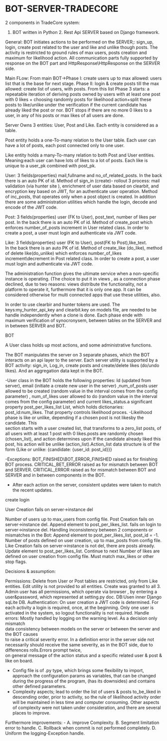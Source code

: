 # BOT-SERVER-TRADECORE
 
2 components in TradeCore system:
1. BOT written  in Python 2. Rest Api SERVER based on Django framework.

General: BOT  initiates actions  to be performed on the SERVER;: sign_up, login, create post related to the user and like and unlike though posts. The  activity is restricted to ground rules of max users, posts creation and maximum for likelihood action. 
All communication parts fully supported by response on the BOT part and HttpResponse\HttpResponse on the SERVER side.

Main FLow:
From main BOT->Phase I: create users up to max allowed: users list that is the base for next stage. Phase II: login & create posts till the max allowed: create list of users, with posts. From this list Phase 3 starts: a repeatable iteration of  deriving posts owned by users with at least one post with 0 likes + choosing randomly posts for likelihood action+split these posts to like/unlike under the verification if the current candidate has already liked the post or nor. BOT stops if there are no more 0 likes to a user, in any of his posts or max likes of all users are done.


Server
Owns 3 entities: User, Post and Like. Each entity is considered as a table.

Post entity holds a one-To-many relation  to the User table. Each user can have a lot of posts, each post connected only to one user.

Like entity holds a many-To-many relation to both Post and User entities. Meaning:each user can have lots of likes to a lot of posts. Each like is unique to a user_pk combined with post_pk.

User: 3 fields(properties) mail,fullname and no_of_related_posts. In the back there is an auto 
PK of id. 
Method of sign_in (create)- rollout 3 process: mail validation (via hunter site ), enrichment of user data based on clearbit, and encryption key based on JWT, for an authenticate user operation.
Method of inc_posts, that operates only when a post object is created.
In addition there are some administration utilities which handle the login, decode and encode of the JWT code. 

Post: 3 fields(properties) user (FK to User), post_text, number of likes per post.
In the back there is an auto PK of id.
Method of create_post which enforces number_of_posts increment in User related class.
In order to create a post, a user must login and authenticate via JWT code.

Like:  3 fields(properties) user (FK to User), post(FK to Post),like_text.   
            In the back there is an auto PK of id.
Method of create_like (do_like), method of delete like(do_unlike) which enforces number_of_likes increment\decrement in Post related class.
In order to create a post, a user must login and authenticate via JWT code.

The administration function gives the ultimate service when a non-specific instance is operating. (The choice to put it in views , as a connection phase declined, due to two reasons: views distribute the functionality, not a platform to operate it, furthermore that it is only one app. It can be considered otherwise for multi connected apps that use these utilities, also.

In order to use clearbir and hunter tokens are used. The keys:my_hunter_api_key and clearbit.key on models file, are needed to be handle independently when a clone is done.
Each phase ende with maximum verification of synocronysem, between tables on the SERVER and in between SERVER and BOT.

BOT 

A User class holds up most actions, and some administrative functions.

The BOT manipulates the server on 3 separate phases, which the BOT interacts on an api layer to the server.  Each server utility is supported by a BOT activity: sign_in, Log_in, create posts and create/delete likes (do/undo likes). And an aggregation data kept in the BOT.

-User class in the BOT holds the following properties:
  Id (updated from server), email (initiate a create new user in the server) ,num_of_posts user     
  allowed to be created (random value in the interval comes from the config parameter) , 
  num_of_likes user allowed to do (random value in the interval comes from the config 
  parameter) and current likes_status.a significant property post_per_likes_list
 List, which  holds dictionaries: post_id:num_likes.  That property controls likelihood proces. 
-Likelihood phase is like or unlike, depending if a chosen post is not likesby the candidate. This  
 section starts with a user created list, that transforms to a zero_list posts, of all users with at 
 least 1 post with 0 likes.posts are randomly chosen (chosen_list), and action determines upon If 
 the candidate already liked this post, his action will be unlike (action_list).Action_list data 
 structure is of the form 
{Like or unlike:
{candidate:
{user_id:
post_id}}}

-Exceptions: BOT_FINISHED\BOT_ERROR_FINISHED raised as for finishing BOT process.
                    CRITICAL_BET_ERROR raised as for mismatch between BOT and SERVER. 
                    CRITICAL_ERROR raised as for mismatch between BOT and SERVER and in 
                                                 between components in the BOT.




- After each action on the server, consistent updates were taken to match the recent updates.



create
login


User
Creation fails on server->instance del


Number of users up to max_users from config file.
Post
Creation fails on server->instance del.
Append element to post_per_likes_list.
fails on login to server->instance del.
Handling inconsistency between 2 components or mismatches in  the Bot:
Append element to post_per_likes_list, 
post_id = -1.
Number of posts defined on user creation, up to max_posts from config file.
Like
Creation fails on server->instance is not del,  there are  posts already.
Update element to post_per_likes_list.
Continue to next
Number of likes are defined on user creation from config file. Must match max_likes or other stop flags.
























Decisions & assumption:

Permissions: Delete from User or Post  tables are restricted, only from Like entities.
                          Edit utility is not provided to all entities.
    		   Create was granted to all 3. 
    Admin user has all permissions, which operate via browser , by entering a user&password, 
    which represented at setting.py doc.
 DB:Usen inner Django sqLite DB.
 Authentication: On user creation a JWT code is determined. For each activity a login is 
       required, once, at the beginning. Only one user is activated in the system,  so logout 
       functionality is not required. 
 Handle errors: Mostly handled by logging on the warning level. As a decision only mismatch  
    data consistency between models on the server or between the server and the BOT causes  
     to  raise a critical  severity error. In a definition error in the server side not necessarily should 
     receive the same severity, as in the BOT side, due to differences rolls.Errors prompt twice,  
     on general message of the action status and a specific related user & post & like on board.
 - Config file is of .py type, which brings some flexibility to import, approach the 
     configuration params as variables, that can be changed during the progress of the program,
     (has its downsides) and contains other defined parameters.
 -  Complexity aspects; lead to order the list of users & posts to_be_liked in descending order, 
      prior to activity, so the rule of likelihood activity order will be maintained in less time and 
      computer consuming. Other aspects of complexity were not taken under consideration, and 
      there are several places to improve.

Furthermore improvements:
    -  A. improve Complexity. B. Segment limitation error to handle. C. Rollback when commit is 
       not performed completely. D. Uniform the logging-Exception handle. 
